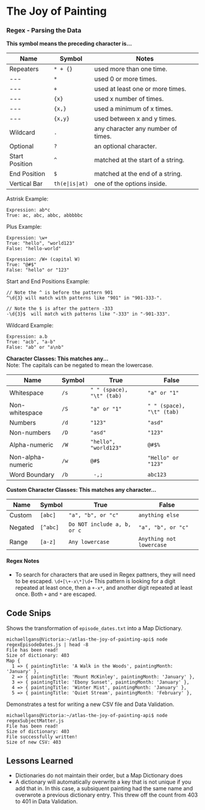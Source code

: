 # The Joy of Painting

### Regex - Parsing the Data

<strong>This symbol means the preceding character is...</strong>

| Name | Symbol | Notes |
| --- | --- | --- |
| Repeaters | `* + {}` | used more than one time. |
| --- | `*` | used 0 or more times. |
| --- | `+` | used at least one or more times. |
| --- | `{x}` | used x number of times. |
| --- | `{x,}` | used a minimum of x times. |
| --- | `{x,y}` | used between x and y times. |
| Wildcard | `.` | any character any number of times. |
| Optional | `?` | an optional character. |
| Start Position | `^` | matched at the start of a string. |
| End Position | `$` | matched at the end of a string. |
| Vertical Bar | `th(e\|is\|at)` | one of the options inside. |

Astrisk Example:
```
Expression: ab*c
True: ac, abc, abbc, abbbbbc
```

Plus Example:
```
Expression: \w+
True: "hello", "world123"
False: "hello-world"

Expression: /W+ (capital W)
True: "@#$"
False: "hello" or "123"
```

Start and End Positions Example:
```
// Note the ^ is before the pattern 901
^\d{3} will match with patterns like "901" in "901-333-".

// Note the $ is after the pattern -333
-\d{3}$  will match with patterns like "-333" in "-901-333".
```

Wildcard Example:
```
Expression: a.b
True: "acb", "a-b"
False: "ab" or "a\nb"
```

<strong> Character Classes: This matches any... </strong>
<br>Note: The capitals can be negated to mean the lowercase.

| Name | Symbol | True | False |
| --- | --- | --- | --- |
| Whitespace | `/s` | `" " (space), "\t" (tab)` | `"a" or "1"` |
| Non-whitespace | `/S` | `"a" or "1"` | `" " (space), "\t" (tab)` |
| Numbers | `/d` | `"123"` | `"asd"` |
| Non-numbers | `/D` | `"asd"` | `"123"` |
| Alpha-numeric | `/W` | `"hello", "world123"` | `@#$%` |
| Non-alpha-numeric | `/w` | `@#$` | `"Hello" or "123"` |
| Word Boundary | `/b` | ` -,;` | `abc123` |

<strong> Custom Character Classes: This matches any character... </strong>

| Name | Symbol | True | False |
| --- | --- | --- | --- |
| Custom | `[abc]` | `"a", "b", or "c"` | `anything else` |
| Negated | `[^abc]` | `Do NOT include a, b, or c` | `"a", "b", or "c"` |
| Range | `[a-z]` | `Any lowercase` | `Anything not lowercase` |

#### Regex Notes

- To search for characters that are used in Regex pattners, they will need to be escaped. `\d+[\+-x\*]\d+` This pattern is looking for a digit repeated at least once, then a `+-x*`, and another digit repeated at least once.  Both `+` and `*` are escaped.

## Code Snips
Shows the transformation of `episode_dates.txt` into a Map Dictionary.
```
michaellgans@Victoria:~/atlas-the-joy-of-painting-api$ node regexEpisodeDates.js | head -8
File has been read!
Size of dictionary: 403
Map {
  1 => { paintingTitle: 'A Walk in the Woods', paintingMonth: 'January' },
  2 => { paintingTitle: 'Mount McKinley', paintingMonth: 'January' },
  3 => { paintingTitle: 'Ebony Sunset', paintingMonth: 'January' },
  4 => { paintingTitle: 'Winter Mist', paintingMonth: 'January' },
  5 => { paintingTitle: 'Quiet Stream', paintingMonth: 'February' },
```
Demonstrates a test for writing a new CSV file and Data Validation.
```
michaellgans@Victoria:~/atlas-the-joy-of-painting-api$ node regexSubjectMatter.js
File has been read!
Size of dictionary: 403
File successfully written!
Size of new CSV: 403
```

## Lessons Learned

- Dictionaries do not maintain their order, but a Map Dictionary does
- A dictionary will automatically overwrite a key that is not unique if you add that in.  In this case, a subsiquent painting had the same name and overwrote a previous dictionary entry.  This threw off the count from 403 to 401 in Data Validation.
